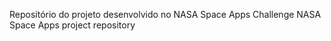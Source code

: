 Repositório do projeto desenvolvido no NASA Space Apps Challenge
NASA Space Apps project repository
